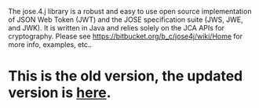 The jose.4.j library is a robust and easy to use open source implementation of JSON Web Token (JWT) and the JOSE specification suite (JWS, JWE, and JWK).
It is written in Java and relies solely on the JCA APIs for cryptography.
Please see https://bitbucket.org/b_c/jose4j/wiki/Home for more info, examples, etc..

# This is the old version, the updated version is [here](https://bitbucket.org/b_c/jose4j/src/master/).
